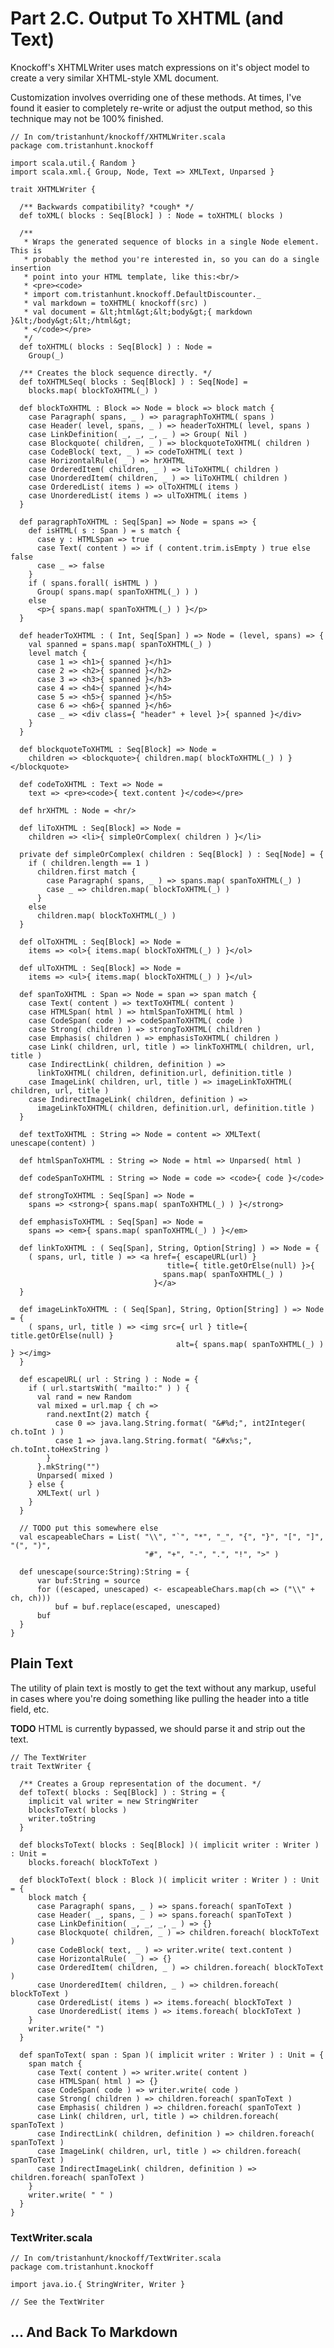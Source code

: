# Part 2.C. Output To XHTML (and Text) #

Knockoff's XHTMLWriter uses match expressions on it's object model to create a
very similar XHTML-style XML document.

Customization involves overriding one of these methods. At times, I've found it 
easier to completely re-write or adjust the output method, so this technique may not
be 100% finished.

    // In com/tristanhunt/knockoff/XHTMLWriter.scala
    package com.tristanhunt.knockoff
    
    import scala.util.{ Random }
    import scala.xml.{ Group, Node, Text => XMLText, Unparsed }
    
    trait XHTMLWriter {

      /** Backwards compatibility? *cough* */
      def toXML( blocks : Seq[Block] ) : Node = toXHTML( blocks )
      
      /**
       * Wraps the generated sequence of blocks in a single Node element. This is 
       * probably the method you're interested in, so you can do a single insertion
       * point into your HTML template, like this:<br/>
       * <pre><code>
       * import com.tristanhunt.knockoff.DefaultDiscounter._
       * val markdown = toXHTML( knockoff(src) )
       * val document = &lt;html&gt;&lt;body&gt;{ markdown }&lt;/body&gt;&lt;/html&gt;
       * </code></pre>
       */
      def toXHTML( blocks : Seq[Block] ) : Node =
        Group(_) 
        
      /** Creates the block sequence directly. */
      def toXHTMLSeq( blocks : Seq[Block] ) : Seq[Node] =
        blocks.map( blockToXHTML(_) )
      
      def blockToXHTML : Block => Node = block => block match {
        case Paragraph( spans, _ ) => paragraphToXHTML( spans )
        case Header( level, spans, _ ) => headerToXHTML( level, spans )
        case LinkDefinition( _, _, _, _ ) => Group( Nil )
        case Blockquote( children, _ ) => blockquoteToXHTML( children )
        case CodeBlock( text, _ ) => codeToXHTML( text )
        case HorizontalRule( _ ) => hrXHTML
        case OrderedItem( children, _ ) => liToXHTML( children )
        case UnorderedItem( children, _ ) => liToXHTML( children )
        case OrderedList( items ) => olToXHTML( items )
        case UnorderedList( items ) => ulToXHTML( items )
      }
      
      def paragraphToXHTML : Seq[Span] => Node = spans => {
        def isHTML( s : Span ) = s match {
          case y : HTMLSpan => true
          case Text( content ) => if ( content.trim.isEmpty ) true else false
          case _ => false
        }
        if ( spans.forall( isHTML ) )
          Group( spans.map( spanToXHTML(_) ) )
        else
          <p>{ spans.map( spanToXHTML(_) ) }</p>
      }
      
      def headerToXHTML : ( Int, Seq[Span] ) => Node = (level, spans) => {
        val spanned = spans.map( spanToXHTML(_) )
        level match {
          case 1 => <h1>{ spanned }</h1>
          case 2 => <h2>{ spanned }</h2>
          case 3 => <h3>{ spanned }</h3>
          case 4 => <h4>{ spanned }</h4>
          case 5 => <h5>{ spanned }</h5>
          case 6 => <h6>{ spanned }</h6>
          case _ => <div class={ "header" + level }>{ spanned }</div>
        }
      }
    
      def blockquoteToXHTML : Seq[Block] => Node =
        children => <blockquote>{ children.map( blockToXHTML(_) ) }</blockquote>
      
      def codeToXHTML : Text => Node =
        text => <pre><code>{ text.content }</code></pre>
        
      def hrXHTML : Node = <hr/>
      
      def liToXHTML : Seq[Block] => Node =
        children => <li>{ simpleOrComplex( children ) }</li>

      private def simpleOrComplex( children : Seq[Block] ) : Seq[Node] = {
        if ( children.length == 1 )
          children.first match {
            case Paragraph( spans, _ ) => spans.map( spanToXHTML(_) )
            case _ => children.map( blockToXHTML(_) )
          }
        else
          children.map( blockToXHTML(_) )
      }

      def olToXHTML : Seq[Block] => Node =
        items => <ol>{ items.map( blockToXHTML(_) ) }</ol>
    
      def ulToXHTML : Seq[Block] => Node =
        items => <ul>{ items.map( blockToXHTML(_) ) }</ul>
      
      def spanToXHTML : Span => Node = span => span match {
        case Text( content ) => textToXHTML( content )
        case HTMLSpan( html ) => htmlSpanToXHTML( html )
        case CodeSpan( code ) => codeSpanToXHTML( code )
        case Strong( children ) => strongToXHTML( children )
        case Emphasis( children ) => emphasisToXHTML( children )
        case Link( children, url, title ) => linkToXHTML( children, url, title )
        case IndirectLink( children, definition ) =>
          linkToXHTML( children, definition.url, definition.title )
        case ImageLink( children, url, title ) => imageLinkToXHTML( children, url, title )
        case IndirectImageLink( children, definition ) =>
          imageLinkToXHTML( children, definition.url, definition.title )
      }
      
      def textToXHTML : String => Node = content => XMLText( unescape(content) )
      
      def htmlSpanToXHTML : String => Node = html => Unparsed( html )
      
      def codeSpanToXHTML : String => Node = code => <code>{ code }</code>
      
      def strongToXHTML : Seq[Span] => Node =
        spans => <strong>{ spans.map( spanToXHTML(_) ) }</strong>
      
      def emphasisToXHTML : Seq[Span] => Node =
        spans => <em>{ spans.map( spanToXHTML(_) ) }</em>
      
      def linkToXHTML : ( Seq[Span], String, Option[String] ) => Node = {
        ( spans, url, title ) => <a href={ escapeURL(url) }
                                       title={ title.getOrElse(null) }>{
                                      spans.map( spanToXHTML(_) )
                                    }</a>
      }
      
      def imageLinkToXHTML : ( Seq[Span], String, Option[String] ) => Node = {
        ( spans, url, title ) => <img src={ url } title={ title.getOrElse(null) }
                                         alt={ spans.map( spanToXHTML(_) ) } ></img> 
      }
      
      def escapeURL( url : String ) : Node = {
        if ( url.startsWith( "mailto:" ) ) {
          val rand = new Random
          val mixed = url.map { ch =>
            rand.nextInt(2) match {
              case 0 => java.lang.String.format( "&#%d;", int2Integer( ch.toInt ) )
              case 1 => java.lang.String.format( "&#x%s;", ch.toInt.toHexString )
            }
          }.mkString("")
          Unparsed( mixed )
        } else {
          XMLText( url )
        }
      }
      
      // TODO put this somewhere else
      val escapeableChars = List( "\\", "`", "*", "_", "{", "}", "[", "]", "(", ")", 
                                  "#", "+", "-", ".", "!", ">" )

      def unescape(source:String):String = {
          var buf:String = source
          for ((escaped, unescaped) <- escapeableChars.map(ch => ("\\" + ch, ch)))
              buf = buf.replace(escaped, unescaped)
          buf
      }
    }



## Plain Text ##

The utility of plain text is mostly to get the text without any markup, useful in
cases where you're doing something like pulling the header into a title field, etc.

**TODO** HTML is currently bypassed, we should parse it and strip out the text.

    // The TextWriter
    trait TextWriter {
      
      /** Creates a Group representation of the document. */
      def toText( blocks : Seq[Block] ) : String = {
        implicit val writer = new StringWriter
        blocksToText( blocks )
        writer.toString
      }
      
      def blocksToText( blocks : Seq[Block] )( implicit writer : Writer ) : Unit =
        blocks.foreach( blockToText )
      
      def blockToText( block : Block )( implicit writer : Writer ) : Unit = {
        block match {
          case Paragraph( spans, _ ) => spans.foreach( spanToText )
          case Header( _, spans, _ ) => spans.foreach( spanToText )
          case LinkDefinition( _, _, _, _ ) => {}
          case Blockquote( children, _ ) => children.foreach( blockToText )
          case CodeBlock( text, _ ) => writer.write( text.content )
          case HorizontalRule( _ ) => {}
          case OrderedItem( children, _ ) => children.foreach( blockToText )
          case UnorderedItem( children, _ ) => children.foreach( blockToText )
          case OrderedList( items ) => items.foreach( blockToText )
          case UnorderedList( items ) => items.foreach( blockToText )
        }
        writer.write(" ")
      }
      
      def spanToText( span : Span )( implicit writer : Writer ) : Unit = {
        span match {
          case Text( content ) => writer.write( content )
          case HTMLSpan( html ) => {} 
          case CodeSpan( code ) => writer.write( code )
          case Strong( children ) => children.foreach( spanToText )
          case Emphasis( children ) => children.foreach( spanToText )
          case Link( children, url, title ) => children.foreach( spanToText )
          case IndirectLink( children, definition ) => children.foreach( spanToText )
          case ImageLink( children, url, title ) => children.foreach( spanToText )
          case IndirectImageLink( children, definition ) => children.foreach( spanToText )
        }
        writer.write( " " )
      }
    }

### TextWriter.scala

    // In com/tristanhunt/knockoff/TextWriter.scala
    package com.tristanhunt.knockoff
    
    import java.io.{ StringWriter, Writer }
    
    // See the TextWriter



## ... And Back To Markdown ##
